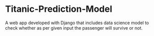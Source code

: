 # Titanic-Prediction-Model
A web app developed with Django that includes data science model to check whether as per given input the passenger will survive or not.
